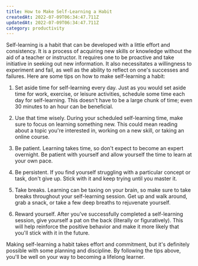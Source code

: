 ```yaml
---
title: How to Make Self-Learning a Habit
createdAt: 2022-07-09T06:34:47.711Z
updatedAt: 2022-07-09T06:34:47.711Z
category: productivity
---
```


Self-learning is a habit that can be developed with a little effort and consistency. It is a process of acquiring new skills or knowledge without the aid of a teacher or instructor. It requires one to be proactive and take initiative in seeking out new information. It also necessitates a willingness to experiment and fail, as well as the ability to reflect on one's successes and failures. Here are some tips on how to make self-learning a habit:

1. Set aside time for self-learning every day. Just as you would set aside time for work, exercise, or leisure activities, schedule some time each day for self-learning. This doesn't have to be a large chunk of time; even 30 minutes to an hour can be beneficial.

2. Use that time wisely. During your scheduled self-learning time, make sure to focus on learning something new. This could mean reading about a topic you're interested in, working on a new skill, or taking an online course.

3. Be patient. Learning takes time, so don't expect to become an expert overnight. Be patient with yourself and allow yourself the time to learn at your own pace.

4. Be persistent. If you find yourself struggling with a particular concept or task, don't give up. Stick with it and keep trying until you master it.

5. Take breaks. Learning can be taxing on your brain, so make sure to take breaks throughout your self-learning session. Get up and walk around, grab a snack, or take a few deep breaths to rejuvenate yourself.

6. Reward yourself. After you've successfully completed a self-learning session, give yourself a pat on the back (literally or figuratively). This will help reinforce the positive behavior and make it more likely that you'll stick with it in the future.

Making self-learning a habit takes effort and commitment, but it's definitely possible with some planning and discipline. By following the tips above, you'll be well on your way to becoming a lifelong learner.
